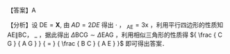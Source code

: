 【答案】A

【分析】设 $\mathrm { D E } { = } \mathbf { X } ,$ 由 $A D = 2 D E$ 得出 $\cdot$ ， $_ { \mathrm { A E } } { = } 3 \mathrm { x }$ ，利用平行四边形的性质知 AE∥BC， $\_$ ，据此得出 $\Delta \mathrm { B C G } \sim \Delta \mathrm { E A G }$ ，利用相似三角形的性质得 ${ \frac { C G } { A G } } { = } { \frac { B C } { A E } }$ 即可得出答案．
